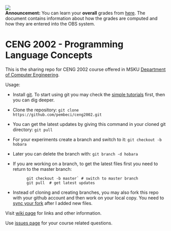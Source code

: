 <img src="https://cdn2.iconfinder.com/data/icons/business-round-icons/500/advertising-64.png"/><br/>
<b>Announcement:</b> You can learn your <b>overall</b> grades from [here](https://github.com/pembeci/ceng2002/raw/master/grades.pdf). The document contains information about how the grades are computed and how they are entered into the OBS system.

# CENG 2002 - Programming Language Concepts 
This is the sharing repo for CENG 2002 course offered in MSKU [Department of Computer Engineering](http://bilmuh.mu.edu.tr/).

Usage:

* Install [git](https://git-scm.com/downloads). To start using git you may check the [simple tutorials](https://www.google.com.tr/search?q=git+simple+tutorial) first, then you can dig deeper.
* Clone the repository: `git clone https://github.com/pembeci/ceng2002.git`
* You can get the latest updates by giving this command in your cloned git directory: `git pull` 
* For your experiments create a branch and switch to it: `git checkout -b hobara`
* Later you can delete the branch with: `git branch -d hobara`
* If you are working on a branch, to get the latest files first you need to return to the master branch: 

  ```
        git checkout -b master` # switch to master branch 
        git pull  # get latest updates
  ```      
* Instead of cloning and creating branches, you may also fork this repo with your github account and then work on your local copy. You need to [sync your fork](https://help.github.com/articles/syncing-a-fork/) after I added new files.

Visit [wiki page](https://github.com/pembeci/ceng2002/wiki) for links and other information.

Use [issues page](https://github.com/pembeci/ceng2002/issues) for your course related questions.

